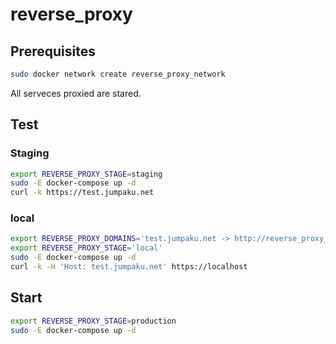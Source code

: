 # reverse_proxy

## Prerequisites

```sh
sudo docker network create reverse_proxy_network
```

All serveces proxied are stared.

## Test

### Staging

```sh
export REVERSE_PROXY_STAGE=staging
sudo -E docker-compose up -d
curl -k https://test.jumpaku.net
```

### local

```sh
export REVERSE_PROXY_DOMAINS='test.jumpaku.net -> http://reverse_proxy_test:80'
export REVERSE_PROXY_STAGE='local'
sudo -E docker-compose up -d
curl -k -H 'Host: test.jumpaku.net' https://localhost
```

## Start

```sh
export REVERSE_PROXY_STAGE=production
sudo -E docker-compose up -d
```
